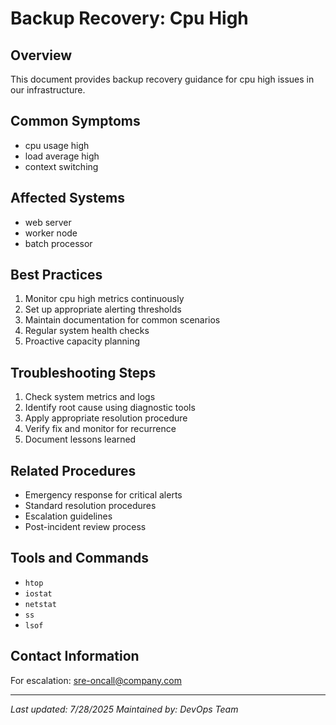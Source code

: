 # Backup Recovery: Cpu High

## Overview
This document provides backup recovery guidance for cpu high issues in our infrastructure.

## Common Symptoms
- cpu usage high
- load average high
- context switching

## Affected Systems
- web server
- worker node
- batch processor

## Best Practices
1. Monitor cpu high metrics continuously
2. Set up appropriate alerting thresholds
3. Maintain documentation for common scenarios
4. Regular system health checks
5. Proactive capacity planning

## Troubleshooting Steps
1. Check system metrics and logs
2. Identify root cause using diagnostic tools
3. Apply appropriate resolution procedure
4. Verify fix and monitor for recurrence
5. Document lessons learned

## Related Procedures
- Emergency response for critical alerts
- Standard resolution procedures
- Escalation guidelines
- Post-incident review process

## Tools and Commands
- `htop`
- `iostat`
- `netstat`
- `ss`
- `lsof`

## Contact Information
For escalation: sre-oncall@company.com

---
*Last updated: 7/28/2025*
*Maintained by: DevOps Team*
